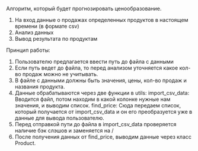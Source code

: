 Алгоритм, который будет прогнозировать ценообразование.

1) На вход данные о продажах определенных продуктов в настоящем времени (в формате csv)
2) Анализ данных
3) Вывод результата по продуктам

Принцип работы:

1) Пользователю предлагается ввести путь до файла с данными
2) Если путь ведет до файла, то перед анализом уточняется какое кол-во продаж можно не учитывать.
3) В файле с данными должны быть значения, цены, кол-во продаж и названия продукта.
4) Данные обрабатываются через две функции в utils:
        import_csv_data:
    Вводится файл, потом находим в какой колонке нужные нам значения, и выводим список.
        find_price:
    Сюда передаем список, который получается от import_csv_data и он его преобразуется уже в данные для вывода пользователю.
5) Перед отправкой пути до файла в import_csv_data проверяется наличие бэк слэшов и заменяется на /
6) После получения данных от find_price, выводим данные через класс Product.